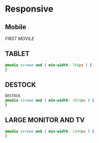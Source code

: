 # Responsive 

## Mobile

*FIRST MOVILE*

## TABLET

```CSS
@media screen and ( min-width: 768px ) {
}
```
## DESTOCK

```CSS
DESTOCK
@media screen and ( min-width: 1024px ) {
} 
```
## LARGE MONITOR AND TV

```CSS
@media screen and ( min-width: 1440px ) {
} 
```